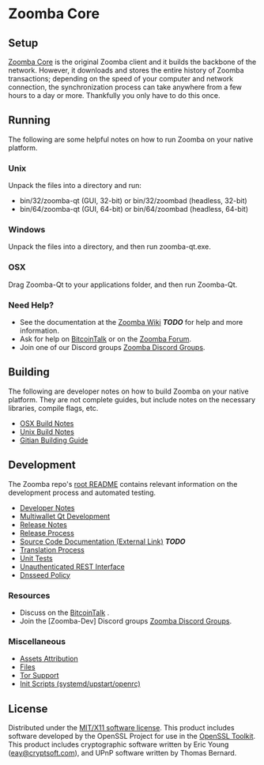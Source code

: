 Zoomba Core
=====================

Setup
---------------------
[Zoomba Core](http://Zoombacoin.com) is the original Zoomba client and it builds the backbone of the network. However, it downloads and stores the entire history of Zoomba transactions; depending on the speed of your computer and network connection, the synchronization process can take anywhere from a few hours to a day or more. Thankfully you only have to do this once.

Running
---------------------
The following are some helpful notes on how to run Zoomba on your native platform.

### Unix

Unpack the files into a directory and run:

- bin/32/zoomba-qt (GUI, 32-bit) or bin/32/zoombad (headless, 32-bit)
- bin/64/zoomba-qt (GUI, 64-bit) or bin/64/zoombad (headless, 64-bit)

### Windows

Unpack the files into a directory, and then run zoomba-qt.exe.

### OSX

Drag Zoomba-Qt to your applications folder, and then run Zoomba-Qt.

### Need Help?

* See the documentation at the [Zoomba Wiki](https://en.bitcoin.it/wiki/Main_Page) ***TODO***
for help and more information.
* Ask for help on [BitcoinTalk](https://bitcointalk.org/index.php) or on the [Zoomba Forum](http://Zoombacoin.com/).
* Join one of our Discord groups [Zoomba Discord Groups](https://discord.gg/YcnvMqt).

Building
---------------------
The following are developer notes on how to build Zoomba on your native platform. They are not complete guides, but include notes on the necessary libraries, compile flags, etc.

- [OSX Build Notes](build-osx.md)
- [Unix Build Notes](build-unix.md)
- [Gitian Building Guide](gitian-building.md)

Development
---------------------
The Zoomba repo's [root README](https://github.com/eastcoastcrypto/Zoomba/blob/master/README.md) contains relevant information on the development process and automated testing.

- [Developer Notes](developer-notes.md)
- [Multiwallet Qt Development](multiwallet-qt.md)
- [Release Notes](release-notes.md)
- [Release Process](release-process.md)
- [Source Code Documentation (External Link)](https://dev.visucore.com/bitcoin/doxygen/) ***TODO***
- [Translation Process](translation_process.md)
- [Unit Tests](unit-tests.md)
- [Unauthenticated REST Interface](REST-interface.md)
- [Dnsseed Policy](dnsseed-policy.md)

### Resources

* Discuss on the [BitcoinTalk](https://bitcointalk.org/index.php?topic=1262920.0) .
* Join the [Zoomba-Dev] Discord groups [Zoomba Discord Groups](https://discord.gg/YcnvMqt).

### Miscellaneous
- [Assets Attribution](assets-attribution.md)
- [Files](files.md)
- [Tor Support](tor.md)
- [Init Scripts (systemd/upstart/openrc)](init.md)

License
---------------------
Distributed under the [MIT/X11 software license](http://www.opensource.org/licenses/mit-license.php).
This product includes software developed by the OpenSSL Project for use in the [OpenSSL Toolkit](https://www.openssl.org/). This product includes
cryptographic software written by Eric Young ([eay@cryptsoft.com](mailto:eay@cryptsoft.com)), and UPnP software written by Thomas Bernard.
